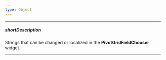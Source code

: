 ```yaml
---
type: Object
---
```

---
##### shortDescription
Strings that can be changed or localized in the **PivotGridFieldChooser** widget.

---
